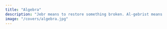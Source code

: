 ```yaml
---
title: "Algebra"
description: "Jebr means to restore something broken. Al-gebrist means a healer of fractures or dislocated limbs. Mathematically, it means to complete"
image: "/covers/algebra.jpg"
---
```

